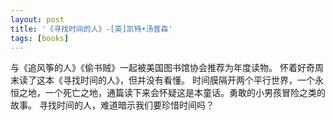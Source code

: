 ```yaml
---
layout: post
title: '《寻找时间的人》-[英]凯特•汤普森'
tags: [books]
---
```


与《追风筝的人》《偷书贼》一起被美国图书馆协会推荐为年度读物。
怀着好奇周末读了这本《寻找时间的人》，但并没有看懂。
时间膜隔开两个平行世界，一个永恒之地，一个死亡之地，通篇读下来会怀疑这是本童话。勇敢的小男孩冒险之类的故事。
寻找时间的人，难道暗示我们要珍惜时间吗？